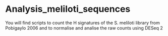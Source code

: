 # Analysis_meliloti_sequences
You will find scripts to count the H signatures of the S. meliloti library from Pobigaylo 2006 and to normalise and analise the raw counts using DESeq 2  
